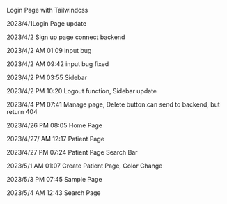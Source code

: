Login Page with Tailwindcss

2023/4/1Login Page update

2023/4/2
Sign up page
connect backend

2023/4/2 AM 01:09
input bug

2023/4/2 AM 09:42
input bug fixed

2023/4/2 PM 03:55
Sidebar

2023/4/2 PM 10:20
Logout function, Sidebar update

2023/4/4 PM 07:41
Manage page, Delete button:can send to backend, but return 404

2023/4/26 PM 08:05
Home Page

2023/4/27/ AM 12:17
Patient Page

2023/4/27 PM 07:24
Patient Page Search Bar

2023/5/1 AM 01:07
Create Patient Page, Color Change

2023/5/3 PM 07:45
Sample Page

2023/5/4 AM 12:43
Search Page
